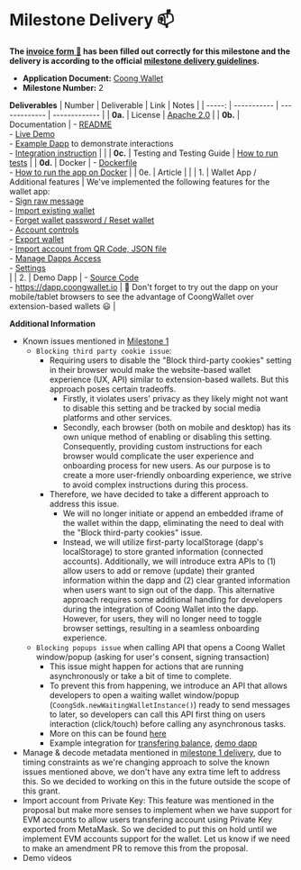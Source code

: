 # Milestone Delivery :mailbox:

**The [invoice form :pencil:](https://docs.google.com/forms/d/e/1FAIpQLSfmNYaoCgrxyhzgoKQ0ynQvnNRoTmgApz9NrMp-hd8mhIiO0A/viewform) has been filled out correctly for this milestone and the delivery is according to the official [milestone delivery guidelines](https://github.com/w3f/Grants-Program/blob/master/docs/Support%20Docs/milestone-deliverables-guidelines.md).**  

* **Application Document:** [Coong Wallet](https://github.com/w3f/Grants-Program/blob/master/applications/coong_wallet.md)
* **Milestone Number:** 2

**Deliverables**
| Number | Deliverable | Link | Notes |
| -----: | ----------- | ------------- | ------------- |
| **0a.** | License | [Apache 2.0](https://github.com/CoongCrafts/coong-wallet/blob/w3f-milestone-2/LICENSE) |
| **0b.** | Documentation | - [README](https://github.com/CoongCrafts/coong-wallet/blob/w3f-milestone-2/README.md)<br/>- [Live Demo](https://app.coongwallet.io/)<br/>- [Example Dapp](https://dapp.coongwallet.io) to demonstrate interactions<br/> - [Integration instruction](https://github.com/CoongCrafts/coong-wallet/blob/w3f-milestone-2/README.md#integrate-coong-wallet-into-your-dapps) |  |
| **0c.** | Testing and Testing Guide | [How to run tests](https://github.com/CoongCrafts/coong-wallet/tree/w3f-milestone-2#how-to-run-tests) |
| **0d.** | Docker | - [Dockerfile](https://github.com/CoongCrafts/coong-wallet/blob/w3f-milestone-2/Dockerfile)<br/>- [How to run the app on Docker](https://github.com/CoongCrafts/coong-wallet/blob/w3f-milestone-2/README.md#run-it-on-docker) |
| 0e. | Article | |
| 1. | Wallet App / Additional features | We've implemented the following features for the wallet app:<br/>- [Sign raw message](https://github.com/CoongCrafts/coong-wallet/blob/w3f-milestone-2/packages/ui/src/components/pages/Request/RequestSigning/RequestSignRawMessage.tsx) <br/> - [Import existing wallet](https://github.com/CoongCrafts/coong-wallet/tree/w3f-milestone-2/packages/ui/src/components/pages/SetupWallet/RestoreWallet) <br/> - [Forget wallet password / Reset wallet](https://github.com/CoongCrafts/coong-wallet/blob/w3f-milestone-2/packages/ui/src/components/shared/buttons/ForgotPasswordButton.tsx) <br/> - [Account controls](https://github.com/CoongCrafts/coong-wallet/tree/w3f-milestone-2/packages/ui/src/components/pages/Accounts/AccountControls) <br/> - [Export wallet](https://github.com/CoongCrafts/coong-wallet/blob/w3f-milestone-2/packages/ui/src/components/shared/menu/ExportWalletDialog.tsx) <br/> - [Import account from QR Code, JSON file](https://github.com/CoongCrafts/coong-wallet/blob/w3f-milestone-2/packages/ui/src/components/shared/menu/ImportAccountDialog/index.tsx) <br/> - [Manage Dapps Access](https://github.com/CoongCrafts/coong-wallet/blob/w3f-milestone-2/packages/ui/src/components/shared/settings/ManageDappAccessDialog/index.tsx) <br/> - [Settings](https://github.com/CoongCrafts/coong-wallet/blob/w3f-milestone-2/packages/ui/src/components/shared/settings/SettingsWalletDialog/index.tsx) <br/> |
| 2. | Demo Dapp | - [Source Code](https://github.com/CoongCrafts/playground-dapp)<br/> - https://dapp.coongwallet.io | 🚀 Don't forget to try out the dapp on your mobile/tablet browsers to see the advantage of CoongWallet over extension-based wallets 😃 |

**Additional Information**
- Known issues mentioned in [Milestone 1](https://github.com/CoongCrafts/coong-wallet/tree/w3f-milestone-1#known-issues)
  - `Blocking third party cookie issue`: 
    - Requiring users to disable the "Block third-party cookies" setting in their browser would make the website-based wallet experience (UX, API) similar to extension-based wallets. But this approach poses certain tradeoffs.
      + Firstly, it violates users' privacy as they likely might not want to disable this setting and be tracked by social media platforms and other services.
      + Secondly, each browser (both on mobile and desktop) has its own unique method of enabling or disabling this setting. Consequently, providing custom instructions for each browser would complicate the user experience and onboarding process for new users. As our purpose is to create a more user-friendly onboarding experience, we strive to avoid complex instructions during this process.
    - Therefore, we have decided to take a different approach to address this issue.
      + We will no longer initiate or append an embedded iframe of the wallet within the dapp, eliminating the need to deal with the "Block third-party cookies" issue.
      + Instead, we will utilize first-party localStorage (dapp's localStorage) to store granted information (connected accounts). Additionally, we will introduce extra APIs to (1) allow users to add or remove (update) their granted information within the dapp and (2) clear granted information when users want to sign out of the dapp. This alternative approach requires some additional handling for developers during the integration of Coong Wallet into the dapp. However, for users, they will no longer need to toggle browser settings, resulting in a seamless onboarding experience.
  - `Blocking popups issue` when calling API that opens a Coong Wallet window/popup (asking for user's consent, signing transaction)
    - This issue might happen for actions that are running asynchronously or take a bit of time to complete.
    - To prevent this from happening, we introduce an API that allows developers to open a waiting wallet window/popup (`CoongSdk.newWaitingWalletInstance()`) ready to send messages to later, so developers can call this API first thing on users interaction (click/touch) before calling any asynchronous tasks.
    - More on this can be found [here](https://github.com/CoongCrafts/coong-wallet/tree/w3f-milestone-2#prevent-blocking-popups-issue)
    - Example integration for [transfering balance](https://github.com/CoongCrafts/playground-dapp/blob/a6072c80fe5dfd263c1b4bcbe44423cdda9798b2/src/components/TransferBalanceButton.tsx#L93-L99), [demo dapp](https://dapp.coongwallet.io/)
- Manage & decode metadata mentioned in [milestone 1 delivery](https://github.com/w3f/Grant-Milestone-Delivery/blob/master/deliveries/CoongWallet-Milestone_1.md), due to timing constraints as we're changing approach to solve the known issues mentioned above, we don't have any extra time left to address this. So we decided to working on this in the future outside the scope of this grant.
- Import account from Private Key: This feature was mentioned in the proposal but make more senses to implement when we have support for EVM accounts to allow users transfering account using Private Key exported from MetaMask. So we decided to put this on hold until we implement EVM accounts support for the wallet. Let us know if we need to make an amendment PR to remove this from the proposal.
- Demo videos

